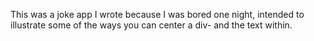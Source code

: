This was a joke app I wrote because I was bored one night, intended to illustrate some of the ways you can center a div- and the text within.
